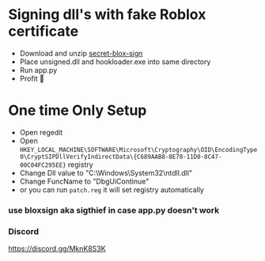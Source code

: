 # Signing dll's with fake Roblox certificate

* Download and unzip [secret-blox-sign](https://github.com/secret-blox/secret-blox-sign)
* Place unsigned.dll and hookloader.exe into same directory
* Run app.py
* Profit 🤑


# One time Only Setup
* Open regedit
* Open `HKEY_LOCAL_MACHINE\SOFTWARE\Microsoft\Cryptography\OID\EncodingType 0\CryptSIPDllVerifyIndirectData\{C689AAB8-8E78-11D0-8C47-00C04FC295EE}` registry
* Change Dll value to "C:\\Windows\\System32\\ntdll.dll"
* Change FuncName to "DbgUiContinue"
* or you can run `patch.reg` it will set registry automatically


### use bloxsign aka sigthief in case app.py doesn't work

### Discord
https://discord.gg/MknK8S3K
